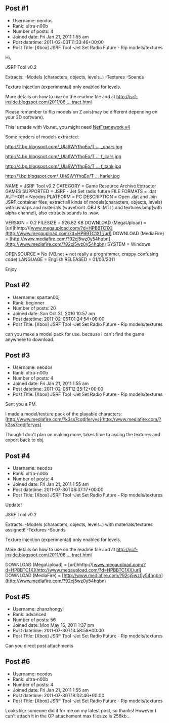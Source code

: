 ## Post #1
- Username: neodos
- Rank: ultra-n00b
- Number of posts: 4
- Joined date: Fri Jan 21, 2011 1:55 am
- Post datetime: 2011-02-03T11:33:46+00:00
- Post Title: [Xbox] JSRF Tool -Jet Set Radio Future - Rip models/textures

Hi,

JSRF Tool v0.2

Extracts:
-Models (characters, objects, levels..) 
-Textures
-Sounds

Texture injection (experimental) only enabled for levels.

More details on how to use on the readme file and at [http://jsrf-inside.blogspot.com/2011/06 ... tract.html](http://jsrf-inside.blogspot.com/2011/06/jsrf-tool-v02-level-model-extract.html)

Please remember to flip models on Z axis(may be different depending on your 3D software).

This is made with Vb.net, you might need [NetFramework v4](http://www.microsoft.com/downloads/en/details.aspx?FamilyID=0a391abd-25c1-4fc0-919f-b21f31ab88b7&displaylang=en)




Some renders of models extracted:

[http://2.bp.blogspot.com/_UIa9WYfhqEo/T ... _chars.jpg](http://2.bp.blogspot.com/_UIa9WYfhqEo/TT3urTIhWoI/AAAAAAAAABE/jM2_3B7NRdk/s1600/jsrf_chars.jpg)

[http://4.bp.blogspot.com/_UIa9WYfhqEo/T ... f_cars.jpg](http://4.bp.blogspot.com/_UIa9WYfhqEo/TUc6OMauOqI/AAAAAAAAACA/RmOo11hsxC4/s1600/jsrf_cars.jpg)

[http://4.bp.blogspot.com/_UIa9WYfhqEo/T ... f_tank.jpg](http://4.bp.blogspot.com/_UIa9WYfhqEo/TT3u84ZZE0I/AAAAAAAAABU/aYaW6X7SO40/s1600/jsrf_tank.jpg)

[http://1.bp.blogspot.com/_UIa9WYfhqEo/T ... harier.jpg](http://1.bp.blogspot.com/_UIa9WYfhqEo/TUdHSqdNpnI/AAAAAAAAACg/TRHQDTzv3d0/s1600/harier.jpg)

NAME = JSRF Tool v0.2
CATEGORY = Game Resource Archive Extractor
GAMES SUPPORTED = JSRF - Jet Set radio future
FILE FORMATS = .dat
AUTHOR = Neodos
PLATFORM = PC
DESCRIPTION = Open .dat and .bin JSRF container files, extract all kinds of models(characters, objects, levels) with uvmaps and materials (wavefront  .OBJ & .MTL) and textures bmp(with alpha channel), also extracts sounds to .wav.

VERSION = 0.2
FILESIZE = 526.82 KB
DOWNLOAD (MegaUpload) = [url]hhttp://[www.megaupload.com/?d=HPBBTC1X](http://www.megaupload.com/?d=HPBBTC1X)[/url]
DOWNLOAD (MediaFire) = [http://www.mediafire.com/?92cj5wz0y54hqbn](http://www.mediafire.com/?92cj5wz0y54hqbn)
SYSTEM = Windows

OPENSOURCE = No (VB.net + not really a programmer, crappy confusing code)
LANGUAGE = English
RELEASED = 01/06/2011


Enjoy
## Post #2
- Username: spartan00j
- Rank: beginner
- Number of posts: 20
- Joined date: Sun Oct 31, 2010 10:57 am
- Post datetime: 2011-02-06T01:24:54+00:00
- Post Title: [Xbox] JSRF Tool -Jet Set Radio Future - Rip models/textures

can you make a model pack for use. because i can't find the game anywhere to download.
## Post #3
- Username: neodos
- Rank: ultra-n00b
- Number of posts: 4
- Joined date: Fri Jan 21, 2011 1:55 am
- Post datetime: 2011-02-06T12:25:12+00:00
- Post Title: [Xbox] JSRF Tool -Jet Set Radio Future - Rip models/textures

Sent you a PM.

I made a model/texture pack of the playable characters:
[http://www.mediafire.com/?k3ss7cgdjferyys](http://www.mediafire.com/?k3ss7cgdjferyys)

Though I don't plan on making more, takes time to assing the textures and export back to obj.

[](http://img203.imageshack.us/img203/6985/jsrfchars.jpg)
## Post #4
- Username: neodos
- Rank: ultra-n00b
- Number of posts: 4
- Joined date: Fri Jan 21, 2011 1:55 am
- Post datetime: 2011-07-30T08:37:17+00:00
- Post Title: [Xbox] JSRF Tool -Jet Set Radio Future - Rip models/textures

Update!

JSRF Tool v0.2

Extracts:
-Models (characters, objects, levels..) with materials/textures assigned!
-Textures
-Sounds

Texture injection (experimental) only enabled for levels.

More details on how to use on the readme file and at [http://jsrf-inside.blogspot.com/2011/06 ... tract.html](http://jsrf-inside.blogspot.com/2011/06/jsrf-tool-v02-level-model-extract.html)

DOWNLOAD (MegaUpload) = [url]hhttp://[www.megaupload.com/?d=HPBBTC1X](http://www.megaupload.com/?d=HPBBTC1X)[/url]
DOWNLOAD (MediaFire) = [http://www.mediafire.com/?92cj5wz0y54hqbn](http://www.mediafire.com/?92cj5wz0y54hqbn)
## Post #5
- Username: zhanzhongyi
- Rank: advanced
- Number of posts: 56
- Joined date: Mon May 16, 2011 1:37 pm
- Post datetime: 2011-07-30T13:58:58+00:00
- Post Title: [Xbox] JSRF Tool -Jet Set Radio Future - Rip models/textures

Can you direct post attachments
## Post #6
- Username: neodos
- Rank: ultra-n00b
- Number of posts: 4
- Joined date: Fri Jan 21, 2011 1:55 am
- Post datetime: 2011-07-30T18:02:46+00:00
- Post Title: [Xbox] JSRF Tool -Jet Set Radio Future - Rip models/textures

Looks like someone did it for me on my latest post, so thanks! 
However I can't attach it in the OP attachement max filesize is 256kb...
